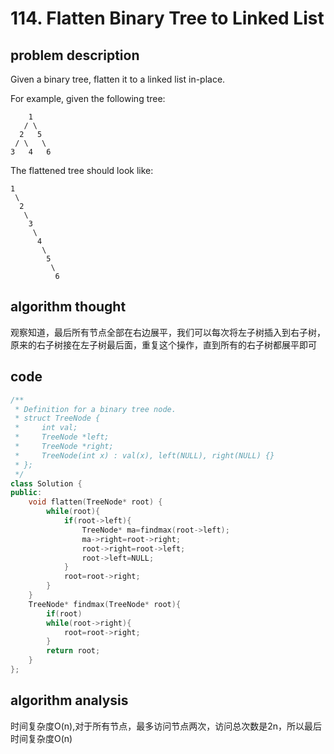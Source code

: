 # 114. Flatten Binary Tree to Linked List

## problem description

Given a binary tree, flatten it to a linked list in-place.

For example, given the following tree:

```text
    1
   / \
  2   5
 / \   \
3   4   6
```

The flattened tree should look like:

```text
1
 \
  2
   \
    3
     \
      4
       \
        5
         \
          6
```

## algorithm thought
观察知道，最后所有节点全部在右边展平，我们可以每次将左子树插入到右子树，原来的右子树接在左子树最后面，重复这个操作，直到所有的右子树都展平即可

## code

```c++
/**
 * Definition for a binary tree node.
 * struct TreeNode {
 *     int val;
 *     TreeNode *left;
 *     TreeNode *right;
 *     TreeNode(int x) : val(x), left(NULL), right(NULL) {}
 * };
 */
class Solution {
public:
    void flatten(TreeNode* root) {
        while(root){
            if(root->left){
                TreeNode* ma=findmax(root->left);
                ma->right=root->right;
                root->right=root->left;
                root->left=NULL;
            }
            root=root->right;
        }
    }
    TreeNode* findmax(TreeNode* root){
        if(root)
        while(root->right){
            root=root->right;
        }
        return root;
    }
};
```

## algorithm analysis
时间复杂度O(n),对于所有节点，最多访问节点两次，访问总次数是2n，所以最后时间复杂度O(n)